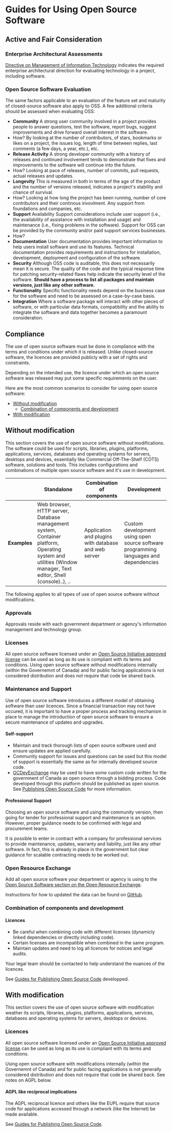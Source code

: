 # Guides for Using Open Source Software

## Active and Fair Consideration

### Enterprise Architectural Assessments

[Directive on Management of Information Technology](https://www.tbs-sct.gc.ca/pol/doc-eng.aspx?id=15249) indicates the required enterprise architectural direction for evaluating technology in a project, including software.

### Open Source Software Evaluation

The same factors applicable to an evaluation of the feature set and maturity of closed-source software also apply to OSS. A few additional criteria should be assessed when evaluating OSS:

* **Community** A strong user community involved in a project provides people to answer questions, test the software, report bugs, suggest improvements and drive forward overall interest in the software.
* How? By looking at the number of contributors, of stars, bookmarks or likes on a project, the issues log, length of time between replies, last comments (a few days, a year, etc.), etc.
* **Release Activity** A strong developer community with a history of releases and continued involvement tends to demonstrate that fixes and improvements to the software will continue into the future.
* How? Looking at pace of releases, number of commits, pull requests, actual releases and updates.
* **Longevity** This is measured in both in terms of the age of the product and the number of versions released, indicates a project's stability and chance of survival.
* How? Looking at how long the project has been running, number of core contributors and their continous invovlment. Any support from foundations and companies, etc.
* **Support** Availability Support considerations include user support (i.e., the availability of assistance with installation and usage) and maintenance (i.e., fixing problems in the software). Support for OSS can be provided by the community and/or paid support services businesses.
* How?
* **Documentation** User documentation provides important information to help users install software and use its features. Technical documentation provides requirements and instructions for installation, development, deployment and configuration of the software.
* **Security** Although OSS code is auditable, this does not necessarily mean it is secure. The quality of the code and the typical response time for patching security-related flaws help indicate the security level of the software. **Should have a process to list all packages and maintain versions, just like any other software.**
* **Functionality** Specific functionality needs depend on the business case for the software and need to be assessed on a case-by-case basis.
* **Integration** Where a software package will interact with other pieces of software, or with particular data formats, compatibility and the ability to integrate the software and data together becomes a paramount consideration.

## Compliance

The use of open source software must be done in compliance with the terms and conditions under which it is released. Unlike closed-source software, the licences are provided publicly with a set of rights and constraints.

Depending on the intended use, the licence under which an open source software was released may put some specific requirements on the user.

Here are the most common scenarios to consider for using open source software:

* [Without modification](#without-modification)
  * [Combination of components and development](#combination-of-components-and-development)
* [With modification](#with-modification)

## Without modification

This section covers the use of open source software without modifications.
The software could be used for scripts, libraries, plugins, platforms, applications, services, databases and operating systems for servers, desktops and devices, essentially like Commercial Off-The-Shelf (COTS) software, solutions and tools.
This includes configurations and combinations of multiple open source software and it's use in development.

|                                          | Standalone | Combination of components | Development |
| ---------------------------------------- | ---------- | ------------------------- | ----------- |
| **Examples** | Web browser, HTTP server, Database management system, Container platform, Operating system and utilities (Window manager, Text editor, Shell (console)..), .. | Application and plugins with database and web server | Custom development using open source software programming languages and dependencies |

The following applies to all types of use of open source software without modifications.

### Approvals

Approvals reside with each government department or agency's information management and technology group.

### Licenses

All open source software licensed under an [Open Source Initiative approved license](https://opensource.org/licenses) can be used as long as its use is compliant with its terms and conditions.
Using open source software without modifications internally (within the Governemnt of Canada) and for public facing applications is not considered distribution and does not require that code be shared back.

### Maintenance and Support

Use of open source software introduces a different model of obtaining software than user licences. Since a financial transaction may not have occured, it is important to have a proper process and tracking mechanism in place to manage the introduction of open source software to ensure a secure maintenance of updates and upgrades.

#### Self-support

* Maintain and track thorough lists of open source software used and ensure updates are applied carefully.
* Community support for issues and questions can be used but this model of support is essentially the same as for internally developed source code.
* [GCDevExchange](https://gcdevexchange-carrefourproggc.org/en) may be used to have some custom code written for the government of Canada as open source through a bidding process. Code developed through this platform should be published as open source. See [Publishing Open Source Code](../publishing-open-source-code.md) for more information.

#### Professional Support

Choosing an open source software and using the community version, then going for tender for professional support and maintenance is an option. However, proper guidance needs to be confirmed with legal and procurement teams.

It is possible to enter in contract with a company for professional services to provide maintenance, updates, warranty and liability, just like any other software. In fact, this is already in place in the government but clear guidance for scalable contracting needs to be worked out.

### Open Resource Exchange

Add all open source software your department or agency is using to the [Open Source Software section on the Open Resource Exchange](https://canada-ca.github.io/ore-ero/open-source-software.html).

Instructions for how to updated the data can be found on [GitHub](https://github.com/canada-ca/ore-ero/tree/master/_data).

### Combination of components and development

#### Licences

* Be careful when combining code with different licenses (dynamicly linked dependencies or directly including code).
* Certain licenses are incompatible when combined in the same program.
* Maintain updates and need to log all licences for notices and legal audits.

Your legal team should be contacted to help understand the nuances of the licences.

See [Guides for Publishing Open Source Code](publishing-open-source-code.md) developped.

## With modification

This section covers the use of open source software with modification weather its scripts, libraries, plugins, platforms, applications, services, databases and operating systems for servers, desktops or devices.

### Licences

All open source software licensed under an [Open Source Initiative approved license](https://opensource.org/licenses) can be used as long as its use is compliant with its terms and conditions.

Using open source software with modifications internally (within the Governemnt of Canada) and for public facing applications is not generally considered distribution and does not require that code be shared back.
See notes on AGPL below.

#### AGPL like reciprocal implications

The AGPL reciprocal licence and others like the EUPL require that source code for applications accessed through a network (like the Internet) be made available.

See [Guides for Publishing Open Source Code](publishing-open-source-code.md).
